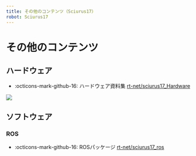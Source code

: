 ```yaml
---
title: その他のコンテンツ（Sciurus17）
robot: Sciurus17
---
```

# その他のコンテンツ

## ハードウェア

- :octicons-mark-github-16: 
ハードウェア資料集
[rt-net/sciurus17_Hardware](https://github.com/rt-net/sciurus17_Hardware)

![](https://rt-net.github.io/images/sciurus17/Sciurus17_Arm_Center.stp.png)

## ソフトウェア

### ROS

- :octicons-mark-github-16: 
ROSパッケージ
[rt-net/sciurus17_ros](https://github.com/rt-net/sciurus17_ros)
